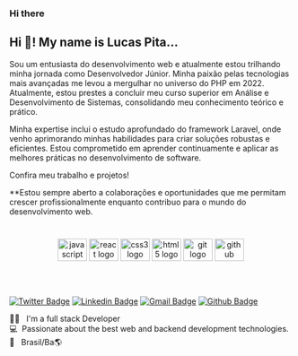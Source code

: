  ### Hi there
 

<h2 align="left">Hi 👋! My name is Lucas Pita...</h2>

  Sou um entusiasta do desenvolvimento web e atualmente estou trilhando minha jornada como Desenvolvedor Júnior. Minha paixão pelas tecnologias mais avançadas me levou a mergulhar no universo do PHP em 2022. Atualmente, estou prestes a concluir meu curso superior em Análise e Desenvolvimento de Sistemas, consolidando meu conhecimento teórico e prático.

Minha expertise inclui o estudo aprofundado do framework Laravel, onde venho aprimorando minhas habilidades para criar soluções robustas e eficientes. Estou comprometido em aprender continuamente e aplicar as melhores práticas no desenvolvimento de software.

Confira meu trabalho e projetos! 

**Estou sempre aberto a colaborações e oportunidades que me permitam crescer profissionalmente enquanto contribuo para o mundo do desenvolvimento web.


###
</br>
<div align="center">
  <img src="https://cdn.jsdelivr.net/gh/devicons/devicon/icons/javascript/javascript-original.svg" height="40" width="52" alt="javascript logo"  />

  <img src="https://cdn.jsdelivr.net/gh/devicons/devicon/icons/php/php-original.svg" height="40" width="52" alt="react logo"  />
  <img src="https://cdn.jsdelivr.net/gh/devicons/devicon/icons/css3/css3-original.svg" height="40" width="52" alt="css3 logo"  />
  <img src="https://cdn.jsdelivr.net/gh/devicons/devicon/icons/html5/html5-original.svg" height="40" width="52" alt="html5 logo"  />
  <img src="https://cdn.jsdelivr.net/gh/devicons/devicon/icons/git/git-original.svg" height="40" width="52" alt="git logo"  />
  <img src="https://cdn.jsdelivr.net/gh/devicons/devicon/icons/github/github-original.svg" height="40" width="52" alt="github logo"  />
 
</div>

##
</br>

[![Twitter Badge](https://img.shields.io/badge/-@lukasptta-6633cc?style=flat-square&labelColor=6633cc&logo=twitter&logoColor=white&link=https://twitter.com/lukasptta)](https://twitter.com/lukasptta) 
[![Linkedin Badge](https://img.shields.io/badge/-lukas%20ptta-6633cc?style=flat-square&logo=Linkedin&logoColor=white&link=https://www.linkedin.com/in/lucas-p-maciel-92a0981b9/)](https://www.linkedin.com/in/lucas-p-maciel-92a0981b9/) 
[![Gmail Badge](https://img.shields.io/badge/lukasptta@gmail.com-6633cc?style=flat-square&logo=Gmail&logoColor=white&link=mailto:lukasptta@gmail.com)](mailto:lukasptta@gmail.com)
[![Github Badge](https://img.shields.io/badge/-CodePen-black?style=flat-square&logo=CodePen&logoColor=white)](https://codepen.io/lukasptta)


👨‍💻 &nbsp; I'm a full stack Developer <br>
💻 &nbsp;Passionate about the best web and backend development technologies. <br>
🏡 &nbsp; Brasil/Ba🌎

###

###








 </div>
 

 <br/>


